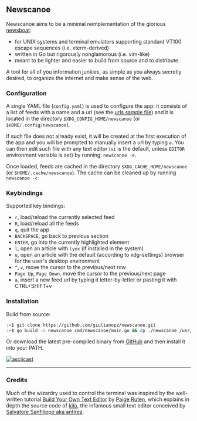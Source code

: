 ## Newscanoe

Newscanoe aims to be a minimal reimplementation of the glorious [newsboat](https://newsboat.org/): 
- for UNIX systems and terminal emulators supporting standard VT100 escape sequences (i.e. xterm-derived)
- written in Go but rigorously nonglamorous (i.e. vim-like)
- meant to be lighter and easier to build from source and to distribute.

A tool for all of you information junkies, as simple as you always secretly desired, to organize the internet and make sense of the web. 

### Configuration

A single YAML file (`config.yaml`) is used to configure the app: it consists of a list of feeds with a name and a url (see the [urls sample file](./assets/config.yaml)) and it is located in the directory `$XDG_CONFIG_HOME/newscanoe` (or `$HOME/.config/newscanoe`).

If such file does not already exist, it will be created at the first execution of the app and you will be prompted to manually insert a url by typing `a`. 
You can then edit such file with any text editor (`vi` is the default, unless `EDITOR` environment variable is set) by running: `newscanoe -e`. 

Once loaded, feeds are cached in the directory `$XDG_CACHE_HOME/newscanoe` (or `$HOME/.cache/newscanoe`). The cache can be cleaned up by running `newscanoe -c`

### Keybindings

Supported key bindings:
- `r`, load/reload the currently selected feed
- `R`, load/reload all the feeds
- `q`, quit the app
- `BACKSPACE`, go back to previous section
- `ENTER`, go into the currently highlighted element
- `l`, open an article with `lynx` (if installed in the system)
- `o`, open an article with the default (according to xdg-settings) browser for the user's desktop environment
- `^`, `v`, move the cursor to the previous/next row
- `Page Up`, `Page Down`, move the cursor to the previous/next page
- `a`, insert a new feed url by typing it letter-by-letter or pasting it with CTRL+SHIFT+v

### Installation

Build from source:
```bash
:~$ git clone https://github.com/giulianopz/newscanoe.git
:~$ go build -o newscanoe cmd/newscanoe/main.go && cp ./newscanoe /usr/local/bin
```

Or download the latest pre-compiled binary from [GitHub](https://github.com/giulianopz/newscanoe/releases) and then install it into your PATH.

[![asciicast](https://asciinema.org/a/muPju7c6G7Rm3G2xZLu2pZTKL.svg)](https://asciinema.org/a/muPju7c6G7Rm3G2xZLu2pZTKL)

---

### Credits

Much of the wizardry used to control the terminal was inspired by the well-written tutorial [Build Your Own Text Editor](https://viewsourcecode.org/snaptoken/kilo/) by [Paige Ruten](https://viewsourcecode.org/), which explains in depth the source code of [kilo](https://github.com/antirez/kilo), the infamous small text editor conceived by [Salvatore Sanfilippo aka antirez](http://invece.org/).
